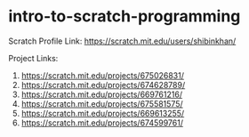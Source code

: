 # intro-to-scratch-programming

Scratch Profile Link: https://scratch.mit.edu/users/shibinkhan/

Project Links:
1. https://scratch.mit.edu/projects/675026831/
2. https://scratch.mit.edu/projects/674628789/
3. https://scratch.mit.edu/projects/669761216/
4. https://scratch.mit.edu/projects/675581575/
5. https://scratch.mit.edu/projects/669613255/
6. https://scratch.mit.edu/projects/674599761/

